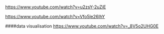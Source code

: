 #### 
https://www.youtube.com/watch?v=u2zsY-2uZiE


https://www.youtube.com/watch?v=Vfo5le26IhY


####data visualisation 
https://www.youtube.com/watch?v=_8V5o2UHG0E
